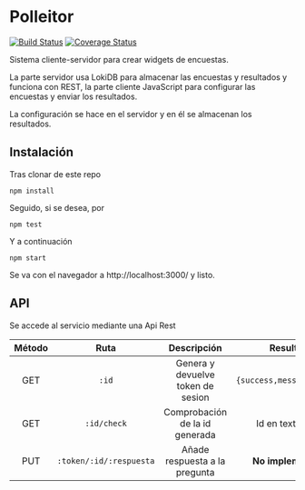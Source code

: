 # Polleitor

[![Build Status](https://travis-ci.org/oslugr/polleitor.svg?branch=master)](https://travis-ci.org/oslugr/polleitor)
[![Coverage Status](https://coveralls.io/repos/github/oslugr/polleitor/badge.svg?branch=master)](https://coveralls.io/github/oslugr/polleitor?branch=master)


Sistema cliente-servidor para crear widgets de encuestas.

La parte servidor usa LokiDB para almacenar las encuestas y
resultados y funciona con REST, la parte cliente JavaScript para
configurar las encuestas y enviar los resultados.

La configuración se hace en el servidor y en él se almacenan los
resultados.

## Instalación

Tras clonar de este repo

	npm install

Seguido, si se desea, por

	npm test

Y a continuación

	npm start

Se va con el navegador a http://localhost:3000/ y listo.

## API
Se accede al servicio mediante una Api Rest

|**Método**|**Ruta**    |**Descripción**|**Resultado**|
|:--------:|:----------:|:-------------:|:-----------:|
|GET       |`:id`       |Genera y devuelve token de sesion|`{success,message,tokens}`|
|GET       |`:id/check` |Comprobación de la id generada|Id en texto plano|
|PUT       |`:token/:id/:respuesta`|Añade respuesta a la pregunta|**No implementado**|

